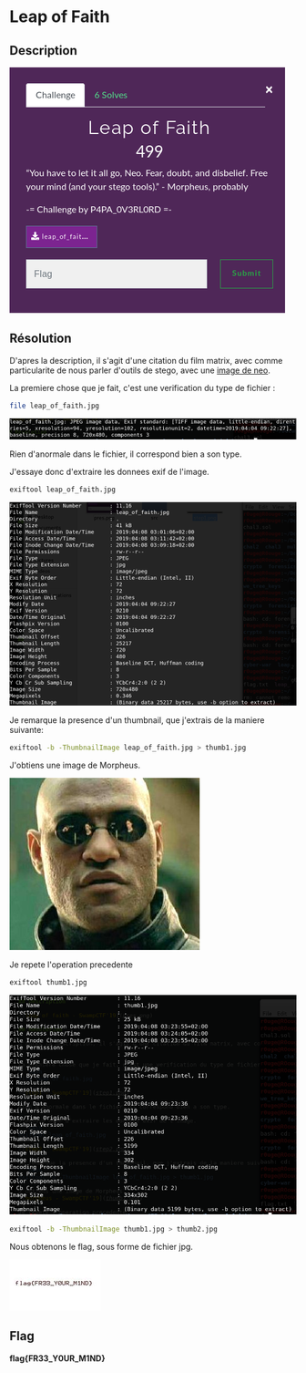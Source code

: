 # Leap of Faith

## Description

![leap_of_faith - SwampCTF'19](pres.png)

## Résolution

D'apres la description, il s'agit d'une citation du film matrix, avec comme particularite de nous parler d'outils de stego, avec une [image de neo](src/leap_of_faith.jpeg).

La premiere chose que je fait, c'est une verification du type de fichier :
```bash
file leap_of_faith.jpg
```
![step1 - SwampCTF'19](step1.png)

Rien d'anormale dans le fichier, il correspond bien a son type.

J'essaye donc d'extraire les donnees exif de l'image.
```bash
exiftool leap_of_faith.jpg
```

![step2 - SwampCTF'19](step2.png)

Je remarque la presence d'un thumbnail, que j'extrais de la maniere suivante:
```bash
exiftool -b -ThumbnailImage leap_of_faith.jpg > thumb1.jpg
```
J'obtiens une image de Morpheus.

![morpheus - SwampCTF'19](src/thumb1.jpg)

Je repete l'operation precedente
```bash
exiftool thumb1.jpg
```
![step3 - SwampCTF'19](step3.png)

```bash
exiftool -b -ThumbnailImage thumb1.jpg > thumb2.jpg
```
Nous obtenons le flag, sous forme de fichier jpg.

![flag - SwampCTF'19](src/thumb2.jpg)

## Flag

**flag{FR33_Y0UR_M1ND}**

